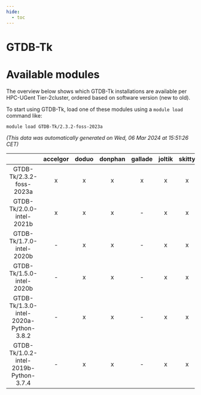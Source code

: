 ```yaml
---
hide:
  - toc
---
```


GTDB-Tk
=======

# Available modules


The overview below shows which GTDB-Tk installations are available per HPC-UGent Tier-2cluster, ordered based on software version (new to old).

To start using GTDB-Tk, load one of these modules using a `module load` command like:

```shell
module load GTDB-Tk/2.3.2-foss-2023a
```

*(This data was automatically generated on Wed, 06 Mar 2024 at 15:51:26 CET)*  

| |accelgor|doduo|donphan|gallade|joltik|skitty|
| :---: | :---: | :---: | :---: | :---: | :---: | :---: |
|GTDB-Tk/2.3.2-foss-2023a|x|x|x|x|x|x|
|GTDB-Tk/2.0.0-intel-2021b|x|x|x|-|x|x|
|GTDB-Tk/1.7.0-intel-2020b|-|x|x|-|x|x|
|GTDB-Tk/1.5.0-intel-2020b|-|x|x|-|x|x|
|GTDB-Tk/1.3.0-intel-2020a-Python-3.8.2|-|x|x|-|x|x|
|GTDB-Tk/1.0.2-intel-2019b-Python-3.7.4|-|x|x|-|x|x|
